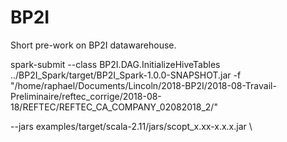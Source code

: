# BP2I
Short pre-work on BP2I datawarehouse.

spark-submit --class BP2I.DAG.InitializeHiveTables ../BP2I_Spark/target/BP2I_Spark-1.0.0-SNAPSHOT.jar -f "/home/raphael/Documents/Lincoln/2018-BP2I/2018-08-Travail-Preliminaire/reftec_corrige/2018-08-18/REFTEC/REFTEC_CA_COMPANY_02082018_2/"


   --jars examples/target/scala-2.11/jars/scopt_x.xx-x.x.x.jar \
